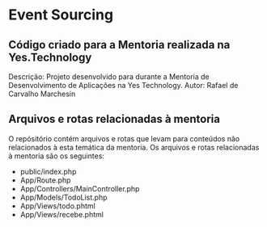 # Event Sourcing
## Código criado para a Mentoria realizada na Yes.Technology

Descrição: Projeto desenvolvido para durante a Mentoria de Desenvolvimento de Aplicações na Yes Technology.
Autor: Rafael de Carvalho Marchesin

## Arquivos e rotas relacionadas à mentoria
O repósitório contém arquivos e rotas que levam para conteúdos não relacionados à esta temática da mentoria.
Os arquivos e rotas relacionadas à mentoria são os seguintes:
* public/index.php
* App/Route.php
* App/Controllers/MainController.php
* App/Models/TodoList.php
* App/Views/todo.phtml
* App/Views/recebe.phtml